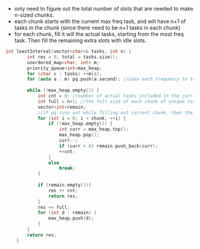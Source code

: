 - only need to figure out the total number of slots that are needed to make n-sized chunks.
- each chunk starts with the current max freq task, and will have n+1 of tasks in the chunk (since there need to be n+1 tasks in each chunk)
- for each chunk, fill it will the actual tasks, starting from the most freq task. Then fill the remaining extra slots with idle slots.

```cpp
int leastInterval(vector<char>& tasks, int n) {
        int res = 0, total = tasks.size(); 
        unordered_map<char, int> m;
        priority_queue<int>max_heap;
        for (char c : tasks) ++m[c]; 
        for (auto a : m) pq.push(a.second); //uses each frequency to track each unique task
        
        while (!max_heap.empty()) {
            int cnt = 0; //number of actual tasks included in the curr chunk (not including idle slots)
            int full = n+1; //the full size of each chunk of unique tasks (with idle spots)
            vector<int>remain; 
            //if pq runs out while filling out current chunk, then the remaining slots in the chunk must be idle 
            for (int i = 0; i < chunk; ++i) { 
                if (!max_heap.empty()) { 
                    int curr = max_heap.top();
                    max_heap.pop();
                    curr--;
                    if (curr > 0) remain.push_back(curr);
                    ++cnt;
                }
                else 
                    break;
            }
            
            if (remain.empty()){
                res ++ cnt;
                return res;
            }
            res += full;
            for (int d : remain) { 
                max_heap.push(d);
            } 
        }
        return res;
    }
```
